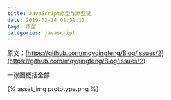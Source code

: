 ```yaml
---
title: JavaScript原型与原型链
date: 2019-02-24 01:51:11
tags: 原型
categories: javascript
---
```

原文：[https://github.com/mqyqingfeng/Blog/issues/2](https://github.com/mqyqingfeng/Blog/issues/2)

一张图概括全部

{% asset_img prototype.png %}
